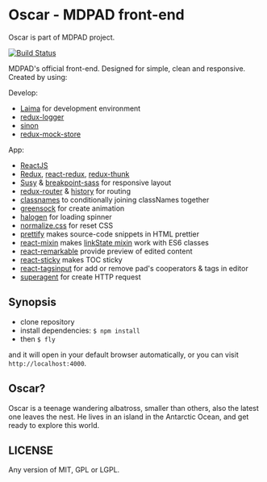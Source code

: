 # Oscar - MDPAD front-end

Oscar is part of MDPAD project.

[![Build Status](https://travis-ci.org/Patrolavia/oscar.svg?branch=travis)](https://travis-ci.org/Patrolavia/oscar)

MDPAD's official front-end. Designed for simple, clean and responsive. Created by using:

Develop:
- [Laima](https://github.com/indigofeather/Laima) for development environment
- [redux-logger](https://github.com/fcomb/redux-logger)
- [sinon](https://github.com/sinonjs/sinon)
- [redux-mock-store](https://github.com/arnaudbenard/redux-mock-store)

App:
- [ReactJS](https://github.com/facebook/react)
- [Redux](https://github.com/rackt/redux), [react-redux](https://github.com/rackt/react-redux), [redux-thunk](https://github.com/gaearon/redux-thunk)
- [Susy](https://github.com/oddbird/susy) & [breakpoint-sass](https://github.com/at-import/breakpoint) for responsive layout
- [redux-router](https://github.com/rackt/react-router) & [history](https://github.com/rackt/history) for routing
- [classnames](https://github.com/JedWatson/classnames) to conditionally joining classNames together
- [greensock](https://github.com/greensock/GreenSock-JS) for create animation
- [halogen](https://github.com/yuanyan/halogen) for loading spinner
- [normalize.css](https://github.com/necolas/normalize.css) for reset CSS
- [prettify](https://github.com/google/code-prettify) makes source-code snippets in HTML prettier
- [react-mixin](https://github.com/brigand/react-mixin) makes [linkState mixin](https://www.npmjs.com/package/react-addons-linked-state-mixin) work with ES6 classes
- [react-remarkable](https://github.com/acdlite/react-remarkable) provide preview of edited content
- [react-sticky](https://github.com/captivationsoftware/react-sticky) makes TOC sticky
- [react-tagsinput](https://github.com/olahol/react-tagsinput) for add or remove pad's cooperators & tags in editor
- [superagent](https://github.com/visionmedia/superagent) for create HTTP request

## Synopsis

- clone repository
- install dependencies: `$ npm install`
- then `$ fly`

and it will open in your default browser automatically, or you can visit `http://localhost:4000`.

## Oscar?

Oscar is a teenage wandering albatross, smaller than others, also the latest one leaves the nest. He lives in an island in the Antarctic Ocean, and get ready to explore this world.

## LICENSE

Any version of MIT, GPL or LGPL.
